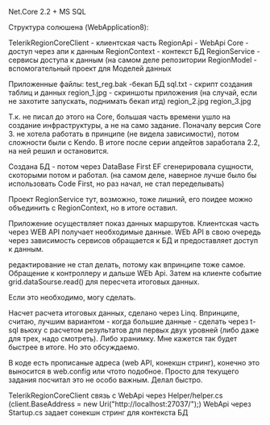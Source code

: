 Net.Core 2.2 + MS SQL

Структура солюшена (WebApplication8):

TelerikRegionCoreClient - клиентская часть
RegionApi - WebApi Core - доступ через апи к данным
RegionContext - контекст БД
RegionService - сервисы доступа к данным (на самом деле репозитории
RegionModel - вспомогательный проект для Моделей данных


Приложенные файлы:
test_reg.bak -бекап БД
sql.txt - скрипт создания таблиц и данных
region_1.jpg - скриншоты приложения (на случай, если не захотите запускать, поднимать бекап итд)
region_2.jpg
region_3.jpg


Т.к. не писал до этого на Core, большая часть времени ушло на создание инфраструктуры, а не на само задание. 
Поначалу версия Core 3. не хотела работать в принципе (не видела зависимости), потом сложности были с Kendo.
В итоге после серии апдейтов заработала 2.2, на ней решил и остановится.

Создана БД - потом через DataBase First  EF сгенерировала сущности, скоторыми потом и работал.
(на самом деле, наверное лучше было бы использовать Code First, но раз начал, не стал переделывать)

Проект RegionService тут, возможно, тоже лишний, его поидее можно объединить с RegionContext, но в итоге оставил.

Приложение осуществляет показ данных маршрутов.
Клиентская часть через WEB API получает необходимые данные. 
WEb API  в свою очередь через зависимость сервисов обращается к БД и предоставляет доступ к данным.

редактирование не стал делать, потому как впринципе тоже самое. Обращение к контроллеру и дальше WEb Api.
Затем на клиенте событие grid.dataSourse.read() для пересчета итоговых данных.

Если это необходимо, могу сделать.


Насчет расчета итоговых данных, сделано через Linq. 
Впринципе, считаю, лучшим вариантом - когда большие данные - сделать через t-sql вьюху c расчетом результатов для первых двух уровней (либо даже для трех, надо смотреть).
Либо хранимку. Мне кажется так будет быстрее в итоге. Но это обсуждаемо.

В коде есть прописаные адреса (web API, конекшн стринг), конечно это выносится в web.config или чтото подобное. Просто для текущего задания посчитал это не особо важным. Делал быстро.

TelerikRegionCoreClient связь с WebApi через Helper/helper.cs (client.BaseAddress = new Uri("http://localhost:27037/");)
WebApi через Startup.cs задает сонекшн стринг для контекста БД



